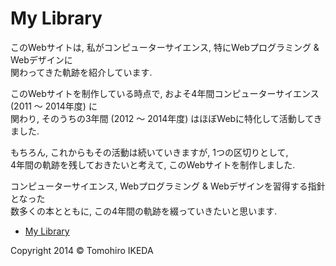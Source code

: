 My Library
=========
  
このWebサイトは, 私がコンピューターサイエンス, 特にWebプログラミング & Webデザインに  
関わってきた軌跡を紹介しています.  
  
このWebサイトを制作している時点で, およそ4年間コンピューターサイエンス (2011 〜 2014年度) に  
関わり, そのうちの3年間 (2012 〜 2014年度) はほぼWebに特化して活動してきました.  
  
もちろん, これからもその活動は続いていきますが, 1つの区切りとして,  
4年間の軌跡を残しておきたいと考えて, このWebサイトを制作しました.  
  
コンピューターサイエンス, Webプログラミング & Webデザインを習得する指針となった  
数多くの本とともに, この4年間の軌跡を綴っていきたいと思います.  
  
* [My Library](http://korilakkuma.github.io/MyLibrary/)

Copyright 2014 © Tomohiro IKEDA
